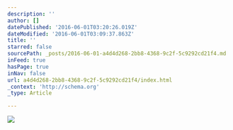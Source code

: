 ```yaml
---
description: ''
author: []
datePublished: '2016-06-01T03:20:26.019Z'
dateModified: '2016-06-01T03:09:37.863Z'
title: ''
starred: false
sourcePath: _posts/2016-06-01-a4d4d268-2bb8-4368-9c2f-5c9292cd21f4.md
inFeed: true
hasPage: true
inNav: false
url: a4d4d268-2bb8-4368-9c2f-5c9292cd21f4/index.html
_context: 'http://schema.org'
_type: Article

---
```

![](https://the-grid-user-content.s3-us-west-2.amazonaws.com/894fcb6c-2c60-45d4-81dd-53411e16f04e.jpg)
